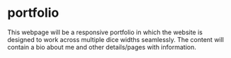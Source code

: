 # portfolio
This webpage will be a responsive portfolio in which the website is designed to work across multiple dice widths seamlessly.  The content will contain a bio about me and other details/pages with information.
